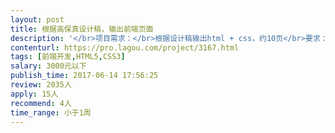 ```yaml
---                
layout: post       
title: 根据高保真设计稿，输出前端页面           
description: '</br>项目需求：</br>根据设计稿输出html + css，约10页</br>要求：</br>css文件可读性强</br>html结构清晰。</br>可能会出现一些类似slider的控件，仅需提供html和css样式即可。</br>'     
contenturl: https://pro.lagou.com/project/3167.html      
tags: [前端开发,HTML5,CSS3]            
salary: 3000元以下          
publish_time: 2017-06-14 17:56:25         
review: 2035人                   
apply: 15人                   
recommend: 4人                   
time_range: 小于1周              
---                 
```

